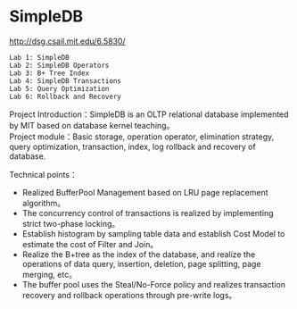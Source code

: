 # SimpleDB
http://dsg.csail.mit.edu/6.5830/

    Lab 1: SimpleDB 
    Lab 2: SimpleDB Operators 
    Lab 3: B+ Tree Index 
    Lab 4: SimpleDB Transactions 
    Lab 5: Query Optimization 
    Lab 6: Rollback and Recovery
    
Project Introduction：SimpleDB is an OLTP relational database implemented by MIT based on database kernel teaching。 \
Project module：Basic storage, operation operator, elimination strategy, query optimization, transaction, index, log rollback and recovery of database.

Technical points：
+ Realized BufferPool Management based on LRU page replacement algorithm。
+ The concurrency control of transactions is realized by implementing strict two-phase locking。
+ Establish histogram by sampling table data and establish Cost Model to estimate the cost of Filter and Join。
+ Realize the B+tree as the index of the database, and realize the operations of data query, insertion, deletion, page splitting, page merging, etc。
+ The buffer pool uses the Steal/No-Force policy and realizes transaction recovery and rollback operations through pre-write logs。


